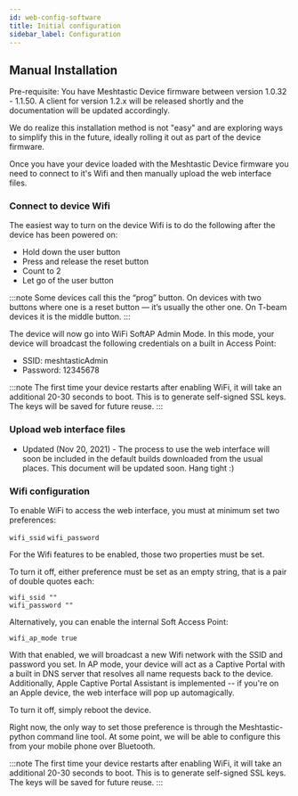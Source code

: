 ```yaml
---
id: web-config-software
title: Initial configuration
sidebar_label: Configuration
---
```


## Manual Installation

Pre-requisite: You have Meshtastic Device firmware between version 1.0.32 - 1.1.50. A client for version 1.2.x will be released shortly and the documentation will be updated accordingly.

We do realize this installation method is not "easy" and are exploring ways to simplify this in the future, ideally rolling it out as part of the device firmware.

Once you have your device loaded with the Meshtastic Device firmware you need to connect to it's Wifi and then manually upload the web interface files. 

### Connect to device Wifi

The easiest way to turn on the device Wifi is to do the following after the device has been powered on:

* Hold down the user button
* Press and release the reset button
* Count to 2
* Let go of the user button

:::note
Some devices call this the “prog” button. On devices with two buttons where one is a reset button — it’s usually the other one. On T-beam devices it is the middle button.
:::

The device will now go into WiFi SoftAP Admin Mode. In this mode, your device will broadcast the following credentials on a built in Access Point:

* SSID: meshtasticAdmin
* Password: 12345678

:::note
The first time your device restarts after enabling WiFi, it will take an additional 20-30 seconds to boot. This is to generate self-signed SSL keys. The keys will be saved for future reuse.
:::

### Upload web interface files

* Updated (Nov 20, 2021) - The process to use the web interface will soon be included in the default builds downloaded from the usual places. This document will be updated soon. Hang tight :)

### Wifi configuration

To enable WiFi to access the web interface, you must at minimum set two preferences:

`wifi_ssid`
`wifi_password`

For the Wifi features to be enabled, those two properties must be set. 

To turn it off, either preference must be set as an empty string, that is a pair of double quotes each:

`wifi_ssid ""`  
`wifi_password ""`

Alternatively, you can enable the internal Soft Access Point:

`wifi_ap_mode true`

With that enabled, we will broadcast a new Wifi network with the SSID and password you set. In AP mode, your device will act as a Captive Portal with a built in DNS server that resolves all name requests back to the device. Additionally, Apple Captive Portal Assistant is implemented -- if you're on an Apple device, the web interface will pop up automagically.

To turn it off, simply reboot the device.

Right now, the only way to set those preference is through the Meshtastic-python command line tool. At some point, we will be able to configure this from your mobile phone over Bluetooth.

:::note
The first time your device restarts after enabling WiFi, it will take an additional 20-30 seconds to boot. This is to generate self-signed SSL keys. The keys will be saved for future reuse.
:::
